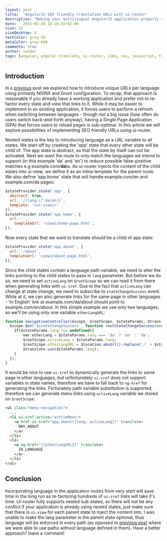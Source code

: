 ```yaml
---
layout: post
title:  "AngularJS SEO friendly translation URLs with ui-router"
description: "Making your multilingual AngularJS application properly crawlable by search engine bots."
date:   2015-03-30 18:10:55+02:00
size: 12
sizeDesktop: 4
textColor: grey-50
metaColor: grey-600
comments: true
author: sander
tags: [angular, angular-translate, ui-router, i18n, seo, javascript, front-end]
---
```


## Introduction

In a [previous][prev-post] post we explored how to introduce unique URLs per language using primarily NGINX and Grunt configuration. To recap, that approach is reasonable if you already have a working application and prefer not to re-factor every state and view that links to it. While it may be easier to implement in an existing application, it forces users to perform a refresh when switching between languages - though not a big issue (how often do users switch back-and-forth anyway), having a Single Page Application (SPA) that forces users to reload pages is sub-optimal. In this article we will explore possibilities of implementing SEO friendly URLs using ui-router.

Nested states is the key to introducing language as a URL variable to all states. We start off by creating the 'app' state that every other state will be child of. The app state is abstract, so that the state by itself can not be activated. Next we want the route to only match the languages we intend to support (in this example 'da' and 'en') to reduce possible false-positive matches e.g example.com/<b>da</b>ta. As ui-router injects the content of the child states into ui-view, we define it as an inline template for the parent route. We also define 'app.home' state that will handle example.com/en and example.com/da pages:


```javascript
$stateProvider.state('app', {
  abstract: true,
  url: '/{lang:(?:da|en)}',
  template: '<ui-view/>'
});
$stateProvider.state('app.home', {
  url: '',
    templateUrl: 'views/home-page.html',
});
```

Now every state that we want to translate should be a child of app state:


```javascript
$stateProvider.state('app.about', {
  url: '/about',
  templateUrl: 'views/about-page.html',
});
```

Since the child states contain a language path variable, we need to alter the links pointing to the child states to pass in `lang` parameter. But before we do so, we need to set `activeLang` on `$rootScope` so we can read it from there when generating links with `ui-sref`. Due to the fact that `activeLang` can change at state change, we need to subscribe to `stateChangeSuccess` event. While at it, we can also generate links for the same page in other languages - 'In English' link at example.com/da/about should point to example.com/en/about. In this simple example we use only two languages, so we'll be using only one variable `otherLangURL`:


```javascript
function navigationController($scope, $rootScope, $stateParams, $translate){
  $scope.$on('$stateChangeSuccess', function rootStateChangeSuccess(event, toState){
    if($stateParams.lang !== undefined){
        var otherLang = $stateParams.lang === 'da' ? 'en' : 'da';
        $rootScope.activeLang = $stateParams.lang;
        $rootScope.otherLangURL = $location.absUrl().replace('/' + $stateParams.lang, '/' +otherLang);
        $translate.use($stateParams.lang);
    }
  });
}
```

It would be nice to use `ui-sref` to dynamically generate the links to same page in other languages, but unfortunately `ui-sref` does not support variables in state names, therefore we have to fall back to `ng-href` for generating the links. Fortunately path variable substitution is supported, therefore we can generate menu links using `activeLang` variable we stored on `$rootScope`:


```html
<ul class="menu-navigation">
  ...
  <li ui-sref-active="activeMenu">
    <a href ui-sref="app.about({lang: activeLang})" translate>
      NAV_ABOUT
    </a>
  </li>
  <li>
    <a ng-href="{{otherLangURL}}" translate>
      IN_LANGUAGE
    </a>
  </li>
</ul>
```

## Conclusion

Incorporating language in the application routes from very start will save time in the long run as re-factoring hundreds of `ui-sref` links will take it's time. Ui-router fully supports nested sub-states, so there will not be any conflict if your application is already using nested states, just make sure that there is `ui-view` for each parent state to inject the content into. I was unable to make the lang parameter in the parent state optional, thus language will be enforced in every path (as opposed to [previous post][prev-post] where we were able to use paths without language defined in them). Have a better approach? leave a comment!

[prev-post]: https://fadeit.dk/blog/post/angularjs-seo-for-angular-translate
